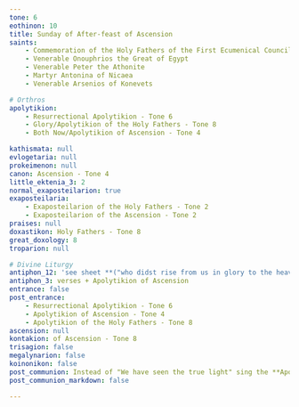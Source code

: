 ```yaml
---
tone: 6
eothinon: 10
title: Sunday of After-feast of Ascension
saints:
    - Commemoration of the Holy Fathers of the First Ecumenical Council
    - Venerable Onouphrios the Great of Egypt
    - Venerable Peter the Athonite
    - Martyr Antonina of Nicaea
    - Venerable Arsenios of Konevets

# Orthros
apolytikion:
    - Resurrectional Apolytikion - Tone 6
    - Glory/Apolytikion of the Holy Fathers - Tone 8
    - Both Now/Apolytikion of Ascension - Tone 4

kathismata: null
evlogetaria: null
prokeimenon: null
canon: Ascension - Tone 4
little_ektenia_3: 2
normal_exaposteilarion: true
exaposteilaria:
    - Exaposteilarion of the Holy Fathers - Tone 2
    - Exaposteilarion of the Ascension - Tone 2
praises: null
doxastikon: Holy Fathers - Tone 8
great_doxology: 8
troparion: null

# Divine Liturgy
antiphon_12: 'see sheet **("who didst rise from us in glory to the heavens")**'
antiphon_3: verses + Apolytikion of Ascension
entrance: false
post_entrance:
    - Resurrectional Apolytikion - Tone 6
    - Apolytikion of Ascension - Tone 4
    - Apolytikion of the Holy Fathers - Tone 8
ascension: null
kontakion: of Ascension - Tone 8
trisagion: false
megalynarion: false
koinonikon: false
post_communion: Instead of "We have seen the true light" sing the **Apolytikion of Ascension**
post_communion_markdown: false

---
```


